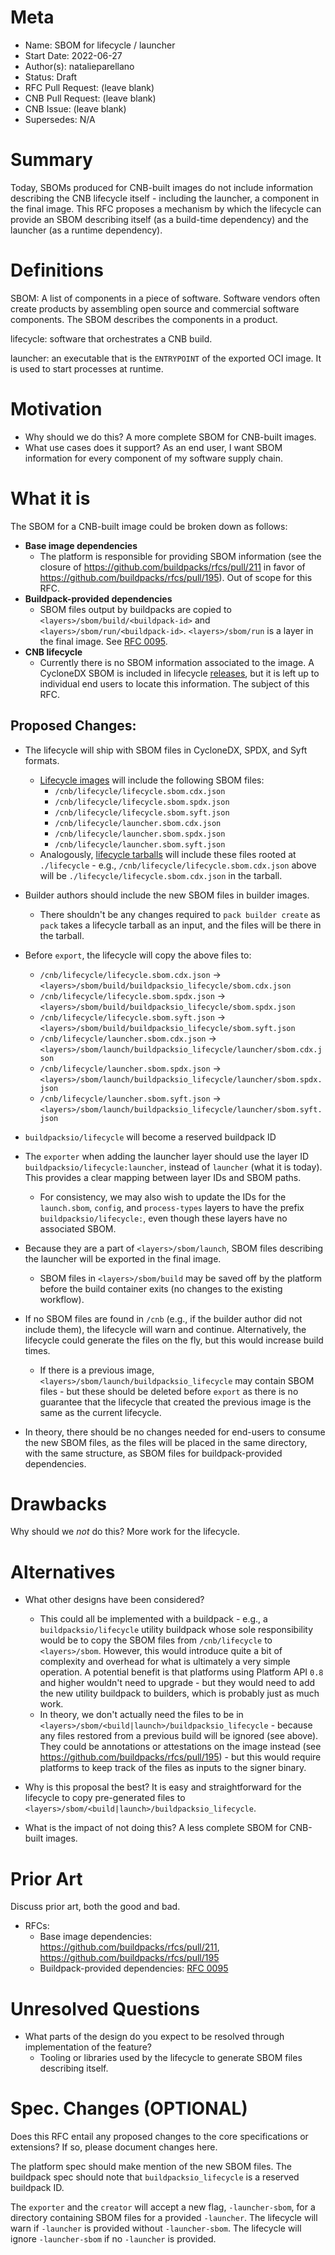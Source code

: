 # Meta

[meta]: #meta

- Name: SBOM for lifecycle / launcher
- Start Date: 2022-06-27
- Author(s): natalieparellano
- Status: Draft <!-- Acceptable values: Draft, Approved, On Hold, Superseded -->
- RFC Pull Request: (leave blank)
- CNB Pull Request: (leave blank)
- CNB Issue: (leave blank)
- Supersedes: N/A

# Summary

[summary]: #summary

Today, SBOMs produced for CNB-built images do not include information describing the CNB lifecycle itself - including
the launcher, a component in the final image. This RFC proposes a mechanism by which the lifecycle can provide an SBOM
describing itself (as a build-time dependency) and the launcher (as a runtime dependency).

# Definitions

[definitions]: #definitions

SBOM: A list of components in a piece of software. Software vendors often create products by assembling open source and
commercial software components. The SBOM describes the components in a product.

lifecycle: software that orchestrates a CNB build.

launcher: an executable that is the `ENTRYPOINT` of the exported OCI image. It is used to start processes at runtime.

# Motivation

[motivation]: #motivation

- Why should we do this? A more complete SBOM for CNB-built images.
- What use cases does it support? As an end user, I want SBOM information for every component of my software supply
  chain.

# What it is

[what-it-is]: #what-it-is

The SBOM for a CNB-built image could be broken down as follows:

* **Base image dependencies**
    * The platform is responsible for providing SBOM information (see the closure
      of https://github.com/buildpacks/rfcs/pull/211 in favor of https://github.com/buildpacks/rfcs/pull/195). Out of
      scope for this RFC.
* **Buildpack-provided dependencies**
    * SBOM files output by buildpacks are copied to `<layers>/sbom/build/<buildpack-id>`
      and `<layers>/sbom/run/<buildpack-id>`. `<layers>/sbom/run` is a layer in the final image.
      See [RFC 0095](https://github.com/buildpacks/rfcs/blob/main/text/0095-sbom.md).
* **CNB lifecycle**
    * Currently there is no SBOM information associated to the image. A CycloneDX SBOM is included in lifecycle
      [releases](https://github.com/buildpacks/lifecycle/releases), but it is left up to individual end users to locate
      this information. The subject of this RFC.

## Proposed Changes:

* The lifecycle will ship with SBOM files in CycloneDX, SPDX, and Syft formats.
    * [Lifecycle images](https://hub.docker.com/r/buildpacksio/lifecycle) will include the following SBOM files:
        * `/cnb/lifecycle/lifecycle.sbom.cdx.json`
        * `/cnb/lifecycle/lifecycle.sbom.spdx.json`
        * `/cnb/lifecycle/lifecycle.sbom.syft.json`
        * `/cnb/lifecycle/launcher.sbom.cdx.json`
        * `/cnb/lifecycle/launcher.sbom.spdx.json`
        * `/cnb/lifecycle/launcher.sbom.syft.json`
    * Analogously, [lifecycle tarballs](https://github.com/buildpacks/lifecycle/releases) will include these files
      rooted at `./lifecycle` - e.g., `/cnb/lifecycle/lifecycle.sbom.cdx.json` above will
      be `./lifecycle/lifecycle.sbom.cdx.json` in the tarball.

* Builder authors should include the new SBOM files in builder images.
    * There shouldn't be any changes required to `pack builder create` as `pack` takes a lifecycle tarball as an input,
      and the files will be there in the tarball.

* Before `export`, the lifecycle will copy the above files to:
    * `/cnb/lifecycle/lifecycle.sbom.cdx.json`  -> `<layers>/sbom/build/buildpacksio_lifecycle/sbom.cdx.json`
    * `/cnb/lifecycle/lifecycle.sbom.spdx.json` -> `<layers>/sbom/build/buildpacksio_lifecycle/sbom.spdx.json`
    * `/cnb/lifecycle/lifecycle.sbom.syft.json` -> `<layers>/sbom/build/buildpacksio_lifecycle/sbom.syft.json`
    * `/cnb/lifecycle/launcher.sbom.cdx.json`   -> `<layers>/sbom/launch/buildpacksio_lifecycle/launcher/sbom.cdx.json`
    * `/cnb/lifecycle/launcher.sbom.spdx.json`  -> `<layers>/sbom/launch/buildpacksio_lifecycle/launcher/sbom.spdx.json`
    * `/cnb/lifecycle/launcher.sbom.syft.json`  -> `<layers>/sbom/launch/buildpacksio_lifecycle/launcher/sbom.syft.json`

* `buildpacksio/lifecycle` will become a reserved buildpack ID

* The `exporter` when adding the launcher layer should use the layer ID `buildpacksio/lifecycle:launcher`, instead
  of `launcher` (what it is today). This provides a clear mapping between layer IDs and SBOM paths.
    * For consistency, we may also wish to update the IDs for the `launch.sbom`, `config`, and `process-types` layers to
      have the prefix `buildpacksio/lifecycle:`, even though these layers have no associated SBOM.

* Because they are a part of `<layers>/sbom/launch`, SBOM files describing the launcher will be exported in the final
  image.
    * SBOM files in `<layers>/sbom/build` may be saved off by the platform before the build container exits (no changes
      to the existing workflow).

* If no SBOM files are found in `/cnb` (e.g., if the builder author did not include them), the lifecycle will warn and
  continue. Alternatively, the lifecycle could generate the files on the fly, but this would increase build times.
    * If there is a previous image, `<layers>/sbom/launch/buildpacksio_lifecycle` may contain SBOM files - but these
      should be deleted before `export` as there is no guarantee that the lifecycle that created the previous image is
      the same as the current lifecycle.

* In theory, there should be no changes needed for end-users to consume the new SBOM files, as the files will be placed
  in the same directory, with the same structure, as SBOM files for buildpack-provided dependencies.

# Drawbacks

[drawbacks]: #drawbacks

Why should we *not* do this? More work for the lifecycle.

# Alternatives

[alternatives]: #alternatives

- What other designs have been considered?
    - This could all be implemented with a buildpack - e.g., a `buildpacksio/lifecycle` utility buildpack whose sole
      responsibility would be to copy the SBOM files from `/cnb/lifecycle` to `<layers>/sbom`. However, this would
      introduce quite a bit of complexity and overhead for what is ultimately a very simple operation. A potential
      benefit is that platforms using Platform API `0.8` and higher wouldn't need to upgrade - but they would need to
      add the new utility buildpack to builders, which is probably just as much work.
    - In theory, we don't actually need the files to be in `<layers>/sbom/<build|launch>/buildpacksio_lifecycle` -
      because any files restored from a previous build will be ignored (see above). They could be annotations or
      attestations on the image instead (see https://github.com/buildpacks/rfcs/pull/195) - but this would require
      platforms to keep track of the files as inputs to the signer binary.

- Why is this proposal the best? It is easy and straightforward for the lifecycle to copy pre-generated files
  to `<layers>/sbom/<build|launch>/buildpacksio_lifecycle`.

- What is the impact of not doing this? A less complete SBOM for CNB-built images.

# Prior Art

[prior-art]: #prior-art

Discuss prior art, both the good and bad.

* RFCs:
    * Base image dependencies: https://github.com/buildpacks/rfcs/pull/211, https://github.com/buildpacks/rfcs/pull/195
    * Buildpack-provided dependencies: [RFC 0095](https://github.com/buildpacks/rfcs/blob/main/text/0095-sbom.md)

# Unresolved Questions

[unresolved-questions]: #unresolved-questions

- What parts of the design do you expect to be resolved through implementation of the feature?
    - Tooling or libraries used by the lifecycle to generate SBOM files describing itself.

# Spec. Changes (OPTIONAL)

[spec-changes]: #spec-changes
Does this RFC entail any proposed changes to the core specifications or extensions? If so, please document changes here.

The platform spec should make mention of the new SBOM files. The buildpack spec should note
that `buildpacksio_lifecycle` is a reserved buildpack ID.

The `exporter` and the `creator` will accept a new flag, `-launcher-sbom`, for a directory containing SBOM files for a
provided `-launcher`. The lifecycle will warn if `-launcher` is provided without `-launcher-sbom`. The lifecycle will
ignore `-launcher-sbom` if no `-launcher` is provided.
